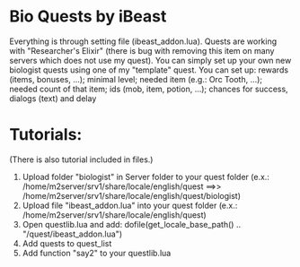 # Bio Quests by iBeast
Everything is through setting file (ibeast_addon.lua).﻿
Quests are working with "Researcher's Elixir" (there is bug with removing this item on many servers which does not use my quest).
You ca﻿n simply set up ﻿your own n﻿ew biologist quests﻿ using one of my "temp﻿late" quest.﻿
﻿Y﻿ou can set up: rewards (items, bonuses, ...); ﻿minimal level; needed item (e.g.: Orc Tooth, ...); needed count of that item; ids (mob, item, potion, ...); chances for﻿ success, dialogs (text) and delay﻿﻿﻿



# Tutorials:
(There is also tutorial included in files.)
1) Upload folder "biologist" in Server folder to your quest folder (e.x.: /home/m2server/srv1/share/locale/english/quest ==>> /home/m2server/srv1/share/locale/english/quest/biologist)
2) Upload file "ibeast_addon.lua" into your quest folder (e.x.: /home/m2server/srv1/share/locale/english/quest)
3) Open questlib.lua and add: dofile(get_locale_base_path() .. "/quest/ibeast_addon.lua")
4) Add quests to quest_list
5) Add function "say2" to your questlib.lua